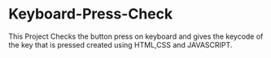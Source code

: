 # Keyboard-Press-Check
This Project Checks the button press on keyboard and gives the keycode of the key that is pressed created using HTML,CSS and JAVASCRIPT.
